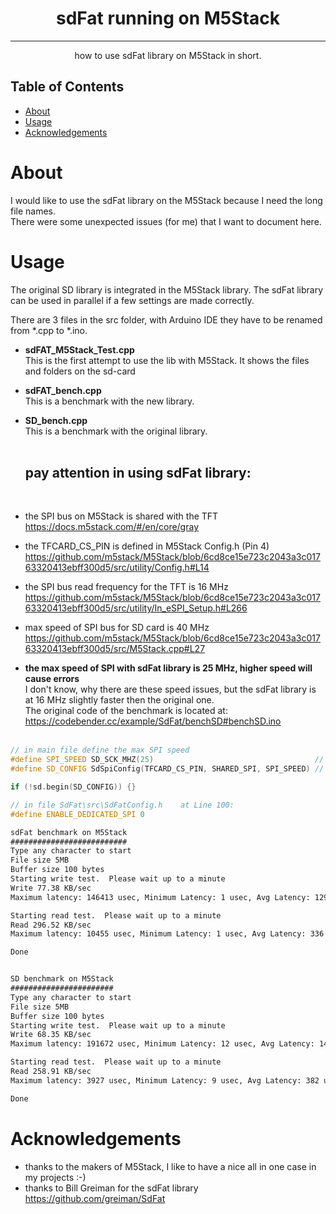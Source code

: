 <h1 align="center">sdFat running on M5Stack</h1>

---

<p align="center"> how to use sdFat library on M5Stack in short.
    <br> 
</p>

## Table of Contents

- [About <a name = "about"></a>](#about-)
- [Usage <a name="usage"></a>](#usage-)
- [Acknowledgements <a name = "acknowledgement"></a>](#acknowledgements-)

# About <a name = "about"></a>

I would like to use the sdFat library on the M5Stack because I need the long file names.
<br>There were some unexpected issues (for me) that I want to document here.

# Usage <a name="usage"></a>

The original SD library is integrated in the M5Stack library.
The sdFat library can be used in parallel if a few settings are made correctly.

There are 3 files in the src folder, with Arduino IDE they have to be renamed from *.cpp to *.ino.

- **sdFAT_M5Stack_Test.cpp** <br>
  This is the first attempt to use the lib with M5Stack.
  It shows the files and folders on the sd-card

- **sdFAT_bench.cpp** <br>
  This is a benchmark with the new library.
 
- **SD_bench.cpp** <br>
  This is a benchmark with the original library.
<br><br>
  <h2>pay attention in using sdFat library:</h2><br>

- the SPI bus on M5Stack is shared with the TFT<br>
  https://docs.m5stack.com/#/en/core/gray
- the TFCARD_CS_PIN is defined in M5Stack Config.h (Pin 4)<br>
  https://github.com/m5stack/M5Stack/blob/6cd8ce15e723c2043a3c01763320413ebff300d5/src/utility/Config.h#L14
- the SPI bus read frequency for the TFT is 16 MHz<br>
  https://github.com/m5stack/M5Stack/blob/6cd8ce15e723c2043a3c01763320413ebff300d5/src/utility/In_eSPI_Setup.h#L266
- max speed of SPI bus for SD card is 40 MHz<br>
  https://github.com/m5stack/M5Stack/blob/6cd8ce15e723c2043a3c01763320413ebff300d5/src/M5Stack.cpp#L27   
- **the max speed of SPI with sdFat library is 25 MHz, higher speed will cause errors**<br>
  I don't know, why there are these speed issues, but the sdFat library is at 16 MHz slightly faster then the original one. <br>
The original code of the benchmark is located at:
https://codebender.cc/example/SdFat/benchSD#benchSD.ino
<br><br>


```cpp
// in main file define the max SPI speed
#define SPI_SPEED SD_SCK_MHZ(25)                                    // MHz: OK 4, 10, 20, 25   too much: 29, 30, 40,
#define SD_CONFIG SdSpiConfig(TFCARD_CS_PIN, SHARED_SPI, SPI_SPEED) // TFCARD_CS_PIN is defined in M5Stack Config.h (Pin 4)

if (!sd.begin(SD_CONFIG)) {}
```
 
```cpp
// in file SdFat\src\SdFatConfig.h    at Line 100:
#define ENABLE_DEDICATED_SPI 0
```


```txt 
sdFat benchmark on M5Stack    
##########################
Type any character to start
File size 5MB        
Buffer size 100 bytes
Starting write test.  Please wait up to a minute
Write 77.38 KB/sec
Maximum latency: 146413 usec, Minimum Latency: 1 usec, Avg Latency: 1291 usec

Starting read test.  Please wait up to a minute
Read 296.52 KB/sec
Maximum latency: 10455 usec, Minimum Latency: 1 usec, Avg Latency: 336 usec

Done


SD benchmark on M5Stack    
#######################
Type any character to start
File size 5MB
Buffer size 100 bytes
Starting write test.  Please wait up to a minute
Write 68.35 KB/sec
Maximum latency: 191672 usec, Minimum Latency: 12 usec, Avg Latency: 1454 usec

Starting read test.  Please wait up to a minute
Read 258.91 KB/sec
Maximum latency: 3927 usec, Minimum Latency: 9 usec, Avg Latency: 382 usec

Done
```

# Acknowledgements <a name = "acknowledgement"></a>

- thanks to the makers of M5Stack, I like to have a nice all in one case in my projects :-)
- thanks to Bill Greiman for the sdFat library https://github.com/greiman/SdFat

